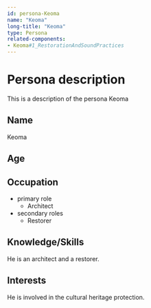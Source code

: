 ```yaml
---
id: persona-Keoma
name: "Keoma"
long-title: "Keoma"
type: Persona
related-components:
- Keoma#1_RestorationAndSoundPractices
---
```


# Persona description

This is a description of the persona Keoma

## Name
Keoma

## Age


## Occupation
- primary role
    - Architect
- secondary roles
    - Restorer

## Knowledge/Skills
He is an architect and a restorer.

## Interests
He is involved in the cultural heritage protection.

